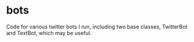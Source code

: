 # bots

Code for various twitter bots I run, including two base classes, TwitterBot
and TextBot, which may be useful.


